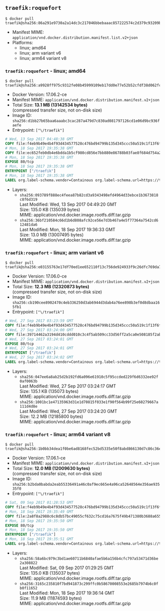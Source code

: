 ## `traefik:roquefort`

```console
$ docker pull traefik@sha256:86a291e9730a2a14dc3c217046bbebaaac857222574c2d379c93209bb2cbe6bc
```

-	Manifest MIME: `application/vnd.docker.distribution.manifest.list.v2+json`
-	Platforms:
	-	linux; amd64
	-	linux; arm variant v6
	-	linux; arm64 variant v8

### `traefik:roquefort` - linux; amd64

```console
$ docker pull traefik@sha256:a9928ff975c9312fe08b45999109eb17dd0e77e52b52cfdf38d062fca290e3bd
```

-	Docker Version: 17.06.2-ce
-	Manifest MIME: `application/vnd.docker.distribution.manifest.v2+json`
-	Total Size: **13.1 MB (13142534 bytes)**  
	(compressed transfer size, not on-disk size)
-	Image ID: `sha256:d1bb27b65baa6aaabc3cac287a479d7c830ad081797126cd1e06d9bc936faefe`
-	Entrypoint: `["\/traefik"]`

```dockerfile
# Wed, 13 Sep 2017 04:48:38 GMT
COPY file:f4eb9b49e4b4f93d434577528c476bd94799b135d345ccc50a519c1f13f6f97a in /etc/ssl/certs/ 
# Mon, 18 Sep 2017 19:35:38 GMT
COPY file:ec652feb0db4e6bdda1b5cf980cd856e7bb880e86788b03fae8f684d754a2180 in / 
# Mon, 18 Sep 2017 19:35:38 GMT
EXPOSE 80/tcp
# Mon, 18 Sep 2017 19:35:38 GMT
ENTRYPOINT ["/traefik"]
# Mon, 18 Sep 2017 19:35:38 GMT
LABEL org.label-schema.vendor=Containous org.label-schema.url=https://traefik.io org.label-schema.name=Traefik org.label-schema.description=A modern reverse-proxy org.label-schema.version=v1.4.0-rc3 org.label-schema.docker.schema-version=1.0
```

-	Layers:
	-	`sha256:093789f888ec4feea87b82cd3a9343498efd4964d33ebce1b3673818c8f6d319`  
		Last Modified: Wed, 13 Sep 2017 04:49:20 GMT  
		Size: 135.0 KB (135039 bytes)  
		MIME: application/vnd.docker.image.rootfs.diff.tar.gzip
	-	`sha256:36bf210584c66d1b6d808afc92ce56e7d3b467a4e5f77364a7542cd612481da6`  
		Last Modified: Mon, 18 Sep 2017 19:36:33 GMT  
		Size: 13.0 MB (13007495 bytes)  
		MIME: application/vnd.docker.image.rootfs.diff.tar.gzip

### `traefik:roquefort` - linux; arm variant v6

```console
$ docker pull traefik@sha256:e03155763e17df70ed1ee652110f13c756de924933f9c26dfc769da7f9f89626
```

-	Docker Version: 17.06.0-ce
-	Manifest MIME: `application/vnd.docker.distribution.manifest.v2+json`
-	Total Size: **12.3 MB (12320873 bytes)**  
	(compressed transfer size, not on-disk size)
-	Image ID: `sha256:cb190cee8902470c4eb336250d3ab6944d3dab4a76ee898b3ef0d8dbaa165fb1`
-	Entrypoint: `["\/traefik"]`

```dockerfile
# Wed, 27 Sep 2017 03:23:59 GMT
COPY file:f4eb9b49e4b4f93d434577528c476bd94799b135d345ccc50a519c1f13f6f97a in /etc/ssl/certs/ 
# Wed, 27 Sep 2017 03:24:00 GMT
COPY file:39714462a3194d410cddd010c3c4f5ab509cc33d56ff2a5ca0e508185f2ab931 in / 
# Wed, 27 Sep 2017 03:24:01 GMT
EXPOSE 80/tcp
# Wed, 27 Sep 2017 03:24:01 GMT
ENTRYPOINT ["/traefik"]
# Wed, 27 Sep 2017 03:24:02 GMT
LABEL org.label-schema.vendor=Containous org.label-schema.url=https://traefik.io org.label-schema.name=Traefik org.label-schema.description=A modern reverse-proxy org.label-schema.version=v1.4.0-rc3 org.label-schema.docker.schema-version=1.0
```

-	Layers:
	-	`sha256:047ee6a8ab25d2b192fd6a096e61910c5f95ccded229f6d6332ee92f0af0063b`  
		Last Modified: Wed, 27 Sep 2017 03:24:17 GMT  
		Size: 135.1 KB (135073 bytes)  
		MIME: application/vnd.docker.image.rootfs.diff.tar.gzip
	-	`sha256:1001bc1e47135963d31e1d70815f033e1f90f564b99f25e60279667a111d4d8e`  
		Last Modified: Wed, 27 Sep 2017 03:24:20 GMT  
		Size: 12.2 MB (12185800 bytes)  
		MIME: application/vnd.docker.image.rootfs.diff.tar.gzip

### `traefik:roquefort` - linux; arm64 variant v8

```console
$ docker pull traefik@sha256:1b0bb34dea1f0be6ad8168fec52bd5335e50f8abd866130d7c86c36e3b2f3017
```

-	Docker Version: 17.06.1-ce
-	Manifest MIME: `application/vnd.docker.distribution.manifest.v2+json`
-	Total Size: **12.0 MB (12009630 bytes)**  
	(compressed transfer size, not on-disk size)
-	Image ID: `sha256:b2bda0babda2eab55336491a46c0af9ec665e4a96ca52648564e356ae93535f0`
-	Entrypoint: `["\/traefik"]`

```dockerfile
# Sat, 09 Sep 2017 01:28:53 GMT
COPY file:f4eb9b49e4b4f93d434577528c476bd94799b135d345ccc50a519c1f13f6f97a in /etc/ssl/certs/ 
# Mon, 18 Sep 2017 19:35:49 GMT
COPY file:2a8f8a2988c6c8db57bc49055cf632c75cd16a7675f49b471380b3688a655c4b in / 
# Mon, 18 Sep 2017 19:35:50 GMT
EXPOSE 80/tcp
# Mon, 18 Sep 2017 19:35:50 GMT
ENTRYPOINT ["/traefik"]
# Mon, 18 Sep 2017 19:35:51 GMT
LABEL org.label-schema.vendor=Containous org.label-schema.url=https://traefik.io org.label-schema.name=Traefik org.label-schema.description=A modern reverse-proxy org.label-schema.version=v1.4.0-rc3 org.label-schema.docker.schema-version=1.0
```

-	Layers:
	-	`sha256:58a6bc979c3bd1ae60711b6840afae5b6a156b4cfc797a53471d36be2a308822`  
		Last Modified: Sat, 09 Sep 2017 01:29:25 GMT  
		Size: 135.0 KB (135037 bytes)  
		MIME: application/vnd.docker.image.rootfs.diff.tar.gzip
	-	`sha256:3165c235810f7bd941873c299ffc0b58670008553e2685b7974b6c0fb0f11652`  
		Last Modified: Mon, 18 Sep 2017 19:36:14 GMT  
		Size: 11.9 MB (11874593 bytes)  
		MIME: application/vnd.docker.image.rootfs.diff.tar.gzip
